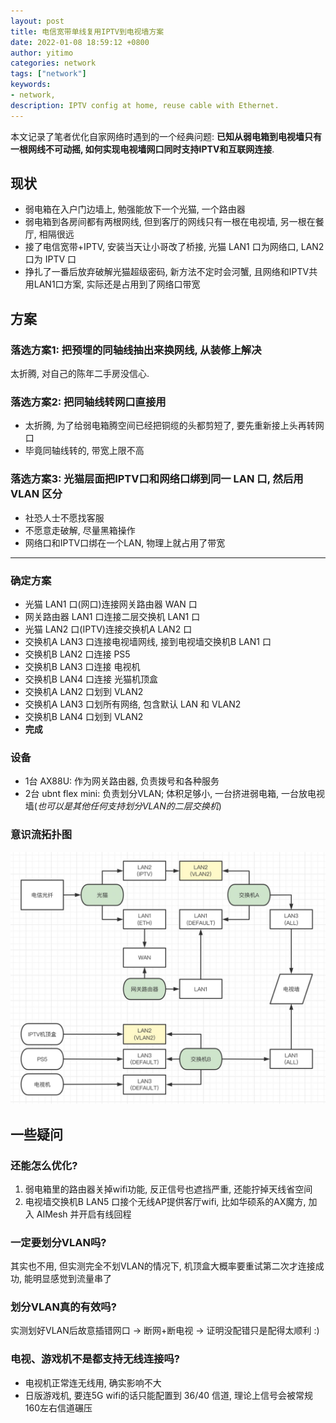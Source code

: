 ```yaml
---
layout: post
title: 电信宽带单线复用IPTV到电视墙方案
date: 2022-01-08 18:59:12 +0800
author: yitimo
categories: network
tags: ["network"]
keywords:
- network,
description: IPTV config at home, reuse cable with Ethernet.
---
```


本文记录了笔者优化自家网络时遇到的一个经典问题: **已知从弱电箱到电视墙只有一根网线不可动摇, 如何实现电视墙网口同时支持IPTV和互联网连接**.

## 现状

- 弱电箱在入户门边墙上, 勉强能放下一个光猫, 一个路由器
- 弱电箱到各房间都有两根网线, 但到客厅的网线只有一根在电视墙, 另一根在餐厅, 相隔很远
- 接了电信宽带+IPTV, 安装当天让小哥改了桥接, 光猫 LAN1 口为网络口, LAN2 口为 IPTV 口
- 挣扎了一番后放弃破解光猫超级密码, 新方法不定时会河蟹, 且网络和IPTV共用LAN1口方案, 实际还是占用到了网络口带宽

## 方案

### 落选方案1: 把预埋的同轴线抽出来换网线, 从装修上解决

太折腾, 对自己的陈年二手房没信心.

### 落选方案2: 把同轴线转网口直接用

- 太折腾, 为了给弱电箱腾空间已经把铜缆的头都剪短了, 要先重新接上头再转网口
- 毕竟同轴线转的, 带宽上限不高

### 落选方案3: 光猫层面把IPTV口和网络口绑到同一 LAN 口, 然后用 VLAN 区分

- 社恐人士不愿找客服
- 不愿意走破解, 尽量黑箱操作
- 网络口和IPTV口绑在一个LAN, 物理上就占用了带宽

---

### 确定方案

- 光猫 LAN1 口(网口)连接网关路由器 WAN 口
- 网关路由器 LAN1 口连接二层交换机 LAN1 口
- 光猫 LAN2 口(IPTV)连接交换机A LAN2 口
- 交换机A LAN3 口连接电视墙网线, 接到电视墙交换机B LAN1 口
- 交换机B LAN2 口连接 PS5
- 交换机B LAN3 口连接 电视机
- 交换机B LAN4 口连接 光猫机顶盒
- 交换机A LAN2 口划到 VLAN2
- 交换机A LAN3 口划所有网络, 包含默认 LAN 和 VLAN2
- 交换机B LAN4 口划到 VLAN2
- **完成**

### 设备

- 1台 AX88U: 作为网关路由器, 负责拨号和各种服务
- 2台 ubnt flex mini: 负责划分VLAN; 体积足够小, 一台挤进弱电箱, 一台放电视墙(*也可以是其他任何支持划分VLAN的二层交换机*)

### 意识流拓扑图

![意识流网络拓扑](/assets/images/202201/20220119191117.jpg)

## 一些疑问

### 还能怎么优化?

1. 弱电箱里的路由器关掉wifi功能, 反正信号也遮挡严重, 还能拧掉天线省空间
2. 电视墙交换机B LAN5 口接个无线AP提供客厅wifi, 比如华硕系的AX魔方, 加入 AIMesh 并开启有线回程

### 一定要划分VLAN吗?

其实也不用, 但实测完全不划VLAN的情况下, 机顶盒大概率要重试第二次才连接成功, 能明显感觉到流量串了

### 划分VLAN真的有效吗?

实测划好VLAN后故意插错网口 -> 断网+断电视 -> 证明没配错只是配得太顺利 :)

### 电视、游戏机不是都支持无线连接吗?

- 电视机正常连无线用, 确实影响不大
- 日版游戏机, 要连5G wifi的话只能配置到 36/40 信道, 理论上信号会被常规160左右信道碾压

